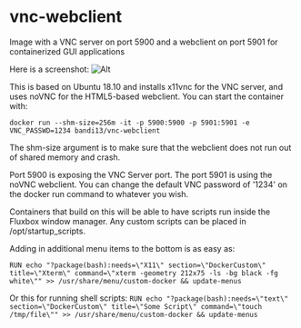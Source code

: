 # vnc-webclient
Image with a VNC server on port 5900 and a webclient on port 5901 for containerized GUI applications

Here is a screenshot:
![Alt](https://raw.githubusercontent.com/bandi13/vnc-webclient/master/screenshot.png "Example screenshot")

This is based on Ubuntu 18.10 and installs x11vnc for the VNC server, and uses noVNC for the HTML5-based webclient. You can start the container with:

`docker run --shm-size=256m -it -p 5900:5900 -p 5901:5901 -e VNC_PASSWD=1234 bandi13/vnc-webclient`

The shm-size argument is to make sure that the webclient does not run out of shared memory and crash.

Port 5900 is exposing the VNC Server port. The port 5901 is using the noVNC webclient. You can change the default VNC password of '1234' on the docker run command to whatever you wish.

Containers that build on this will be able to have scripts run inside the Fluxbox window manager. Any custom scripts can be placed in /opt/startup_scripts.

Adding in additional menu items to the bottom is as easy as:

`RUN echo "?package(bash):needs=\"X11\" section=\"DockerCustom\" title=\"Xterm\" command=\"xterm -geometry 212x75 -ls -bg black -fg white\"" >> /usr/share/menu/custom-docker && update-menus`

Or this for running shell scripts:
`RUN echo "?package(bash):needs=\"text\" section=\"DockerCustom\" title=\"Some Script\" command=\"touch /tmp/file\"" >> /usr/share/menu/custom-docker && update-menus`
